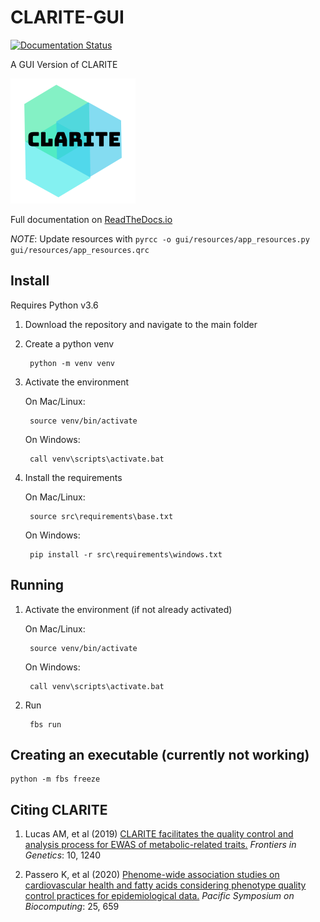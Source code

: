 # CLARITE-GUI

[![Documentation Status](https://readthedocs.org/projects/clarite-gui/badge/?version=latest)](https://clarite-gui.readthedocs.io/en/latest/?badge=latest)

A GUI Version of CLARITE

![alt text][logo]

[logo]: gui/resources/images/clarite_logo.png "CLARITE Logo"

Full documentation on [ReadTheDocs.io](https://clarite-gui.readthedocs.io/en/stable/)

*NOTE*: Update resources with `pyrcc -o gui/resources/app_resources.py gui/resources/app_resources.qrc`

## Install

Requires Python v3.6

1. Download the repository and navigate to the main folder
2. Create a python venv

        python -m venv venv
    
3. Activate the environment

    On Mac/Linux:

        source venv/bin/activate

    On Windows:

        call venv\scripts\activate.bat
    
4. Install the requirements

    On Mac/Linux:

        source src\requirements\base.txt

    On Windows:

        pip install -r src\requirements\windows.txt


## Running

1. Activate the environment (if not already activated)

    On Mac/Linux:

        source venv/bin/activate

    On Windows:

        call venv\scripts\activate.bat

2. Run

        fbs run

## Creating an executable (currently not working)

    python -m fbs freeze

## Citing CLARITE

1. Lucas AM, et al (2019)
[CLARITE facilitates the quality control and analysis process for EWAS of metabolic-related traits.](https://www.frontiersin.org/article/10.3389/fgene.2019.01240)
*Frontiers in Genetics*: 10, 1240

2. Passero K, et al (2020)
[Phenome-wide association studies on cardiovascular health and fatty acids considering phenotype quality control practices for epidemiological data.](https://www.worldscientific.com/doi/abs/10.1142/9789811215636_0058)
*Pacific Symposium on Biocomputing*: 25, 659